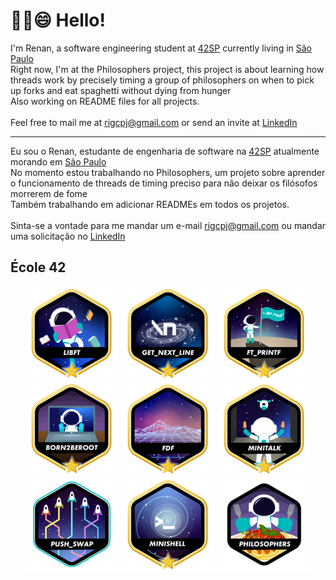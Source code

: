 # ✌🏼😄 Hello!
I'm Renan, a software engineering student at [42SP](https://www.42sp.org.br) currently living in [São Paulo](https://www.google.com/maps/place/42+São+Paulo/@-23.5573592,-46.6939831,17z/data=!3m1!4b1!4m5!3m4!1s0x94ce5743174fa059:0xca1cb13028d37358!8m2!3d-23.5573593!4d-46.6894931)
<br>Right now, I'm at the Philosophers project, this project is about learning how threads work by precisely timing a group of philosophers on when to pick up forks and eat spaghetti without dying from hunger
<br>Also working on README files for all projects.<br>
<br>Feel free to mail me at rigcpj@gmail.com or send an invite at [LinkedIn](https://www.linkedin.com/in/renanguillen/)<hr/>
Eu sou o Renan, estudante de engenharia de software na [42SP](https://www.42sp.org.br) atualmente morando em [São Paulo](https://www.google.com/maps/place/42+São+Paulo/@-23.5573592,-46.6939831,17z/data=!3m1!4b1!4m5!3m4!1s0x94ce5743174fa059:0xca1cb13028d37358!8m2!3d-23.5573593!4d-46.6894931)
<br>No momento estou trabalhando no Philosophers, um projeto sobre aprender o funcionamento de threads de timing preciso para não deixar os filósofos morrerem de fome
<br>Também trabalhando em adicionar READMEs em todos os projetos.<br>
<br>Sinta-se a vontade para me mandar um e-mail rigcpj@gmail.com ou mandar uma solicitação no [LinkedIn](https://www.linkedin.com/in/renanguillen/)

## École 42
<div align="center">

[![libft](https://github.com/renanguillen/renanguillen/blob/main/42_badges/libftm.png)](https://github.com/renanguillen/libft)
[![get_next_line](https://github.com/renanguillen/renanguillen/blob/main/42_badges/get_next_linem.png)](https://github.com/renanguillen/get_next_line)
[![printf](https://github.com/renanguillen/renanguillen/blob/main/42_badges/ft_printfm.png)](https://github.com/renanguillen/printf)
[![born2beroot](https://github.com/renanguillen/renanguillen/blob/main/42_badges/born2berootm.png)](#)
[![fdf_wireframe_model](https://github.com/renanguillen/renanguillen/blob/main/42_badges/fdfm.png)](https://github.com/renanguillen/fdf_wireframe_model)
[![minitalk](https://github.com/renanguillen/renanguillen/blob/main/42_badges/minitalkm.png)](https://github.com/renanguillen/minitalk)
[![push_swap](https://github.com/renanguillen/renanguillen/blob/main/42_badges/push_swape.png)](https://github.com/renanguillen/push_swap)
[![minishell](https://github.com/renanguillen/renanguillen/blob/main/42_badges/minishellm.png)](https://github.com/renanguillen/minishell)
[![minishell](https://github.com/renanguillen/renanguillen/blob/main/42_badges/philosophersn.png)](https://github.com/ellewolfgher/minishell)

</div>
